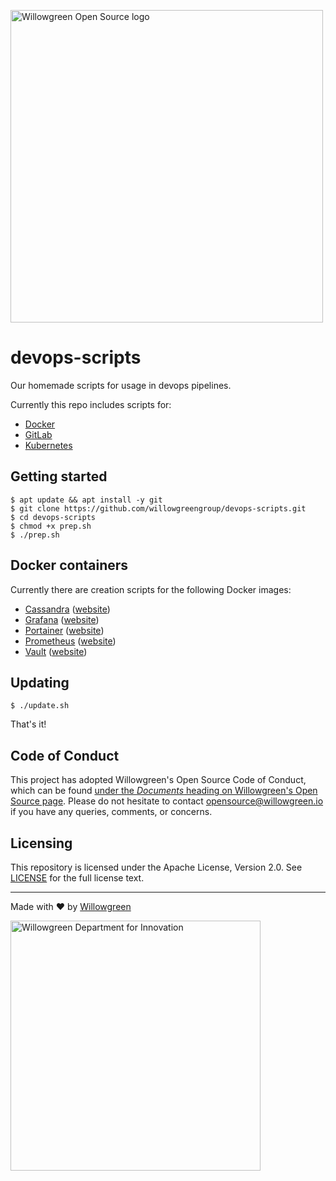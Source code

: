 <a href="https://willowgreen.io/opensource"><img src="https://i.imgur.com/PT3baDY.png" alt="Willowgreen Open Source logo" width="500px"></a><br>

# devops-scripts
Our homemade scripts for usage in devops pipelines.

Currently this repo includes scripts for:
- [Docker](https://docker.com/)
- [GitLab](https://about.gitlab.com/)
- [Kubernetes](https://kubernetes.io/)


## Getting started
```
$ apt update && apt install -y git
$ git clone https://github.com/willowgreengroup/devops-scripts.git
$ cd devops-scripts
$ chmod +x prep.sh
$ ./prep.sh
```

## Docker containers
Currently there are creation scripts for the following Docker images: 
- [Cassandra](https://hub.docker.com/_/cassandra) ([website](https://cassandra.apache.org/))
- [Grafana](https://hub.docker.com/r/grafana/grafana) ([website](https://grafana.com/))
- [Portainer](https://hub.docker.com/r/portainer/portainer) ([website](https://portainer.io/))
- [Prometheus](https://hub.docker.com/r/prom/prometheus) ([website](https://prometheus.io/))
- [Vault](https://hub.docker.com/_/vault) ([website](https://www.vaultproject.io/))


## Updating
```
$ ./update.sh
```

That's it!


## Code of Conduct
This project has adopted Willowgreen's Open Source Code of Conduct, which can be found [under the *Documents* heading on Willowgreen's Open Source page](https://willowgreen.io/opensource). Please do not hesitate to contact [opensource@willowgreen.io](mailto:opensource@willowgreen.io) if you have any queries, comments, or concerns.


## Licensing
This repository is licensed under the Apache License, Version 2.0. See [LICENSE](https://github.com/willowgreengroup/devops-scripts/blob/master/LICENSE) for the full license text.


---
Made with :heart: by [Willowgreen](https://willowgreen.io/opensource)

<img src="https://i.imgur.com/zPB9zqQ.png" alt="Willowgreen Department for Innovation" width="400px">
